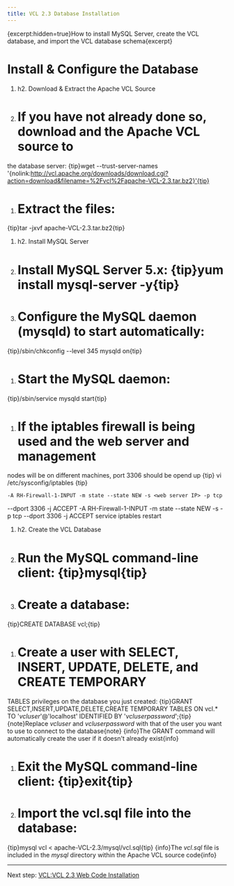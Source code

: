 ```yaml
---
title: VCL 2.3 Database Installation
---
```


{excerpt:hidden=true}How to install MySQL Server, create the VCL database,
and import the VCL database schema{excerpt}

<a name="VCL2.3DatabaseInstallation-Install&ConfiguretheDatabase"></a>
# Install & Configure the Database

1. h2. Download & Extract the Apache VCL Source
1. # If you have not already done so, download and the Apache VCL source to
the database server:
{tip}wget --trust-server-names
'{nolink:http://vcl.apache.org/downloads/download.cgi?action=download&filename=%2Fvcl%2Fapache-VCL-2.3.tar.bz2}'{tip}
1. # Extract the files:
{tip}tar \-jxvf apache-VCL-2.3.tar.bz2{tip}
1. h2. Install MySQL Server
1. # Install MySQL Server 5.x: {tip}yum install mysql-server \-y{tip}
1. # Configure the MySQL daemon (mysqld) to start automatically:
{tip}/sbin/chkconfig \--level 345 mysqld on{tip}
1. # Start the MySQL daemon:
{tip}/sbin/service mysqld start{tip}
1. # If the iptables firewall is being used and the web server and management
nodes will be on different machines, port 3306 should be opend up
{tip}
vi /etc/sysconfig/iptables
{tip}

    -A RH-Firewall-1-INPUT -m state --state NEW -s <web server IP> -p tcp
--dport 3306 -j ACCEPT
    -A RH-Firewall-1-INPUT -m state --state NEW -s <management node IP> -p tcp
--dport 3306 -j ACCEPT
    service iptables restart

1. h2. Create&nbsp;the VCL Database
1. # Run the MySQL command-line client: {tip}mysql{tip}
1. # Create a database:
{tip}CREATE DATABASE vcl;{tip}
1. # Create a user with SELECT, INSERT, UPDATE, DELETE, and CREATE TEMPORARY
TABLES privileges on the database you just created:
{tip}GRANT SELECT,INSERT,UPDATE,DELETE,CREATE TEMPORARY TABLES ON vcl.\* TO
'*vcluser*'@'localhost' IDENTIFIED BY '*vcluserpassword*';{tip}
{note}Replace *vcluser* and *vcluserpassword* with that of the user you
want to use to connect to the database{note}
{info}The GRANT command will automatically create the user if it doesn't
already exist{info}
1. # Exit the MySQL command-line client: {tip}exit{tip}
1. # Import the vcl.sql file into the database:
{tip}mysql vcl < apache-VCL-2.3/mysql/vcl.sql{tip}
{info}The *vcl.sql* file is included in the *mysql* directory within the
Apache VCL&nbsp;source code{info}

----
Next step: [VCL:VCL 2.3 Web Code Installation](vcl:vcl-2.3-web-code-installation.html)
